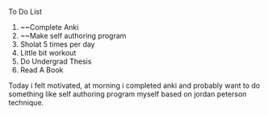 To Do List
1. ~~Complete Anki
2. ~~Make self authoring program
3. Sholat 5 times per day
4. Little bit workout
5. Do Undergrad Thesis
6. Read A Book

Today i felt motivated, at morning i completed anki and probably want to do something like self authoring program myself based on jordan peterson technique. 

